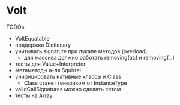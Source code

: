 # Volt

TODOs:
- VoltEquatable
- поддержка Dictionary
- учитывать signature при лукапе методов (overload)
   - для массива должно работать removing(at:) и removing(_:)
- тесты для Value+Interpreter
- метаметоды а-ля Squirrel
- унифицировать нативные классы и Class
   - Class станет генериком от InstanceType
- validCallSignatures можно сделать сетом
- тесты на Array
